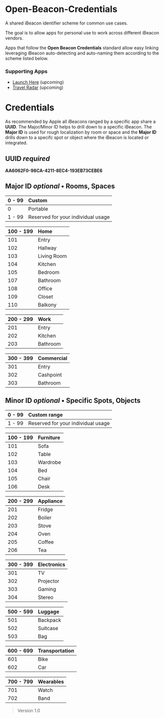 Open-Beacon-Credentials
========================

A shared iBeacon identifier scheme for common use cases.

The goal is to allow apps for personal use to work across different iBeacon vendors.

Apps that follow the **Open Beacon Credentials** standard allow easy linking leveraging iBeacon auto-detecting and auto-naming them according to the scheme listed below.

### Supporting Apps

* [Launch Here](http://launchhere.awwapps.com) (upcoming)
* [Travel Radar](http://travelradar.awwapps.com) (upcoming)

# Credentials

As recommended by Apple all iBeacons ranged by a specific app share a **UUID**. The Major/Minor ID helps to drill down to a specific iBeacon. The **Major ID** is used for rough localization by room or space and the **Major ID** drills down to a specifc spot or object where the iBeacon is located or integrated.

## UUID _required_

**AA6062F0-98CA-4211-8EC4-193EB73CEBE6**

## Major ID _optional_ • Rooms, Spaces

| 0 - 99 | Custom
| ------ |:-------------------- 
| 0 | Portable 
| 1 - 99 | Reserved for your individual usage


| 100 - 199 | Home
| --------- |:---- 
| 101       | Entry
| 102       | Hallway
| 103       | Living Room
| 104       | Kitchen
| 105       | Bedroom
| 107       | Bathroom
| 108       | Office
| 109       | Closet
| 110       | Balkony


| 200 - 299 | Work 
| --------- |:---- 
| 201       | Entry 
| 202       | Kitchen 
| 203       | Bathroom 


| 300 - 399 | Commercial 
| --------- |:---------- 
| 301 | Entry 
| 302 | Cashpoint 
| 303 | Bathroom 


## Minor ID _optional_ • Specific Spots, Objects

| 0 - 99 | Custom range 
| ------ |:-------------------- 
| 1 - 99 | Reserved for your individual usage


| 100 - 199 | Furniture 
| --------- |:---------- 
| 101 | Sofa 
| 102 | Table 
| 103 | Wardrobe 
| 104 | Bed 
| 105 | Chair
| 106 | Desk 


| 200 - 299 | Appliance 
| --------- |:---------- 
| 201 | Fridge
| 202 | Boiler
| 203 | Stove
| 204 | Oven
| 205 | Coffee
| 206 | Tea


| 300 - 399 | Electronics
| --------- |:---------- 
| 301 | TV
| 302 | Projector 
| 303 | Gaming 
| 304 | Stereo 


| 500 - 599 | Luggage 
| --------- |:----------
| 501 | Backpack
| 502 | Suitcase
| 503 | Bag 

 
| 600 - 699 | Transportation
| --------- |:---------- 
| 601 | Bike
| 602 | Car 


| 700 - 799 | Wearables
| --------- |:---------- 
| 701 | Watch |
| 702 | Band |

>   Version 1.0
